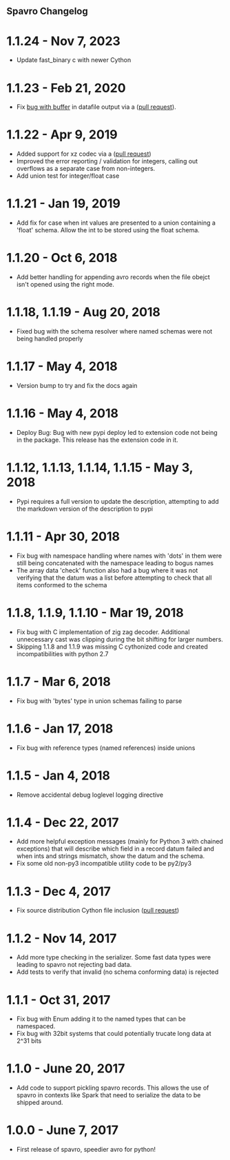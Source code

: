 Spavro Changelog
-----------------

1.1.24 - Nov 7, 2023
====================

- Update fast_binary c with newer Cython

1.1.23 - Feb 21, 2020
=====================

- Fix [bug with buffer](https://github.com/pluralsight/spavro/issues/9) in datafile output via a ([pull request](https://github.com/pluralsight/spavro/pull/10)).

1.1.22 - Apr 9, 2019
====================

- Added support for xz codec via a ([pull request](https://github.com/pluralsight/spavro/pull/7))
- Improved the error reporting / validation for integers, calling out overflows as a separate case from non-integers.
- Add union test for integer/float case

1.1.21 - Jan 19, 2019
=====================

- Add fix for case when int values are presented to a union containing a 'float' schema. Allow the int to be stored using the float schema.

1.1.20 - Oct 6, 2018
=====================

- Add better handling for appending avro records when the file obejct isn't opened using the right mode.

1.1.18, 1.1.19 - Aug 20, 2018
=====================

- Fixed bug with the schema resolver where named schemas were not being handled properly

1.1.17 - May 4, 2018
=====================

- Version bump to try and fix the docs again

1.1.16 - May 4, 2018
=====================

- Deploy Bug: Bug with new pypi deploy led to extension code not being in the package. This release has the extension code in it.

1.1.12, 1.1.13, 1.1.14, 1.1.15 - May 3, 2018
============================================

- Pypi requires a full version to update the description, attempting to add the
markdown version of the description to pypi

1.1.11 - Apr 30, 2018
=====================

- Fix bug with namespace handling where names with 'dots' in them were still
being concatenated with the namespace leading to bogus names
- The array data 'check' function also had a bug where it was not verifying that
the datum was a list before attempting to check that all items conformed to the schema

1.1.8, 1.1.9, 1.1.10 - Mar 19, 2018
===================================

- Fix bug with C implementation of zig zag decoder. Additional unnecessary cast was clipping during the bit shifting for larger numbers.
- Skipping 1.1.8 and 1.1.9 was missing C cythonized code and created incompatibilities with python 2.7

1.1.7 - Mar 6, 2018
===================

- Fix bug with 'bytes' type in union schemas failing to parse

1.1.6 - Jan 17, 2018
====================

- Fix bug with reference types (named references) inside unions

1.1.5 - Jan 4, 2018
===================

- Remove accidental debug loglevel logging directive

1.1.4 - Dec 22, 2017
====================

- Add more helpful exception messages (mainly for Python 3 with chained exceptions) that will describe which field in a record datum failed and when ints and strings mismatch, show the datum and the schema.
- Fix some old non-py3 incompatible utility code to be py2/py3

1.1.3 - Dec 4, 2017
===================

- Fix source distribution Cython file inclusion ([pull request](https://github.com/pluralsight/spavro/pull/2))

1.1.2 - Nov 14, 2017
====================

- Add more type checking in the serializer. Some fast data types were leading to spavro not rejecting bad data.
- Add tests to verify that invalid (no schema conforming data) is rejected

1.1.1 - Oct 31, 2017
====================

- Fix bug with Enum adding it to the named types that can be namespaced.
- Fix bug with 32bit systems that could potentially trucate long data at 2^31 bits

1.1.0 - June 20, 2017
=====================

- Add code to support pickling spavro records. This allows the use of spavro in contexts like Spark that need to serialize the data to be shipped around.

1.0.0 - June 7, 2017
====================

- First release of spavro, speedier avro for python!
